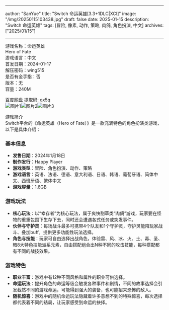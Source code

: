 
---
author: "SanYue"
title: "Switch 命运英雄[3.3+1DLC|XCI]"
image: "/img/20250115103438.jpg"
draft: false
date: 2025-01-15
description: "Switch 命运英雄"
tags: [冒险, 像素, 动作, 策略, 肉鸽, 角色扮演, 中文]
archives: ["2025/01/15"]

---

游戏名称：命运英雄   
Hero of Fate    
游戏语言：中文  
首发日期：2024-01-17  
解压密码：wing515  
是否有金手指：否  
版本：无   
容量：240M

[百度网盘](https://pan.baidu.com/s/1i5_nKiTQhyjhwZSUZsWijA) 提取码: qx5q  
![图片1](/img/e14fce.jpg)![图片2](/img/c82278.jpg)![图片3](/img/bc5887.jpg)  

游戏简介  
Switch平台的《命运英雄（Hero of Fate）》是一款充满特色的角色扮演类游戏，以下是具体介绍：

### 基本信息
- **发售日期**：2024年1月18日
- **制作发行**：Happy Player
- **游戏类型**：冒险、角色扮演、动作、策略
- **游戏语言**：英语、法语、德语、意大利语、日语、韩语、葡萄牙语、简体中文、西班牙语、繁体中文
- **游戏容量**：1.6GB

### 游戏玩法
- **核心玩法**：以“幸存者”为核心玩法，属于爽快割草类“肉鸽”游戏，玩家要在怪物的重重包围下生存下去，同时还会遭遇各式任务或突发事件。
- **伙伴与守护灵**：每场战斗最多可携带4个队友和1个守护灵，守护灵能陪玩家战斗、叠加buff，提供更多功能性玩法选择。
- **角色与技能**：玩家可自由选择出战角色，体验雷、风、冰、火、土、毒、圣、暗8大特色技能派系元素，自由搭配组合出N种不同的攻击技能，每种搭配都有不同的战技效果。

### 游戏特色
- **职业丰富**：游戏中有12种不同风格和属性的职业可供选择。
- **命运玩法**：提升角色的命运等级会触发各种事件和剧情，不同的故事选择会引发截然不同的游戏命运，可能得到强大的装备，也可能招来恐怖的敌人。
- **随机惊喜**：游戏中的随机命运玩法隐藏着许多意想不到的特殊惊喜，每次选择都代表着不同的结局，让玩家感受到命运的抉择。
